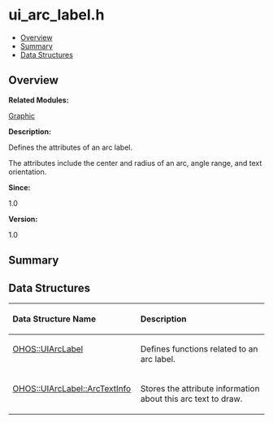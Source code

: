 # ui\_arc\_label.h<a name="EN-US_TOPIC_0000001054598143"></a>

-   [Overview](#section741116529165629)
-   [Summary](#section4516062165629)
-   [Data Structures](#nested-classes)

## **Overview**<a name="section741116529165629"></a>

**Related Modules:**

[Graphic](graphic.md)

**Description:**

Defines the attributes of an arc label. 

The attributes include the center and radius of an arc, angle range, and text orientation.

**Since:**

1.0

**Version:**

1.0

## **Summary**<a name="section4516062165629"></a>

## Data Structures<a name="nested-classes"></a>

<a name="table694623526165629"></a>
<table><thead align="left"><tr id="row957140738165629"><th class="cellrowborder" valign="top" width="50%" id="mcps1.1.3.1.1"><p id="p1724896624165629"><a name="p1724896624165629"></a><a name="p1724896624165629"></a>Data Structure Name</p>
</th>
<th class="cellrowborder" valign="top" width="50%" id="mcps1.1.3.1.2"><p id="p1621282527165629"><a name="p1621282527165629"></a><a name="p1621282527165629"></a>Description</p>
</th>
</tr>
</thead>
<tbody><tr id="row2051135687165629"><td class="cellrowborder" valign="top" width="50%" headers="mcps1.1.3.1.1 "><p id="p61732503165629"><a name="p61732503165629"></a><a name="p61732503165629"></a><a href="ohos-uiarclabel.md">OHOS::UIArcLabel</a></p>
</td>
<td class="cellrowborder" valign="top" width="50%" headers="mcps1.1.3.1.2 "><p id="p1330300263165629"><a name="p1330300263165629"></a><a name="p1330300263165629"></a>Defines functions related to an arc label. </p>
</td>
</tr>
<tr id="row539857852165629"><td class="cellrowborder" valign="top" width="50%" headers="mcps1.1.3.1.1 "><p id="p1719878491165629"><a name="p1719878491165629"></a><a name="p1719878491165629"></a><a href="ohos-uiarclabel-arctextinfo.md">OHOS::UIArcLabel::ArcTextInfo</a></p>
</td>
<td class="cellrowborder" valign="top" width="50%" headers="mcps1.1.3.1.2 "><p id="p1887121022165629"><a name="p1887121022165629"></a><a name="p1887121022165629"></a>Stores the attribute information about this arc text to draw. </p>
</td>
</tr>
</tbody>
</table>

